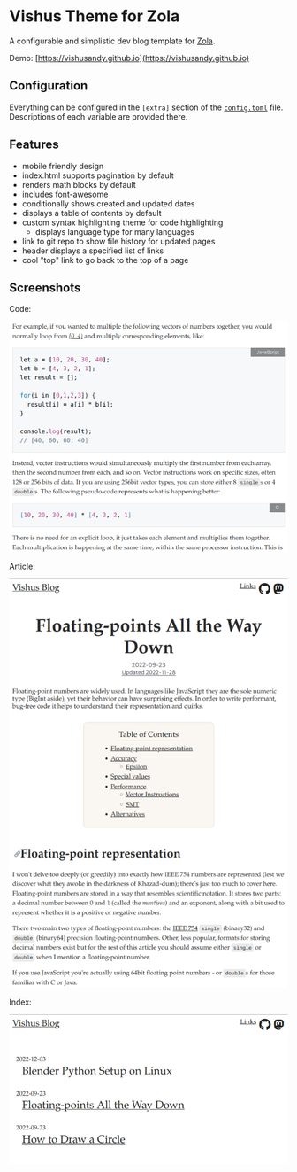 
# Vishus Theme for Zola

A configurable and simplistic dev blog template for [Zola](https://www.getzola.org/).

Demo: [https://vishusandy.github.io](https://vishusandy.github.io)

## Configuration

Everything can be configured in the `[extra]` section of the [`config.toml`](config.toml) file.  Descriptions of each variable are provided there.

## Features

- mobile friendly design
- index.html supports pagination by default
- renders math blocks by default
- includes font-awesome
- conditionally shows created and updated dates
- displays a table of contents by default
- custom syntax highlighting theme for code highlighting
    - displays language type for many languages
- link to git repo to show file history for updated pages
- header displays a specified list of links
- cool "top" link to go back to the top of a page

## Screenshots

Code:

![Screenshot of code snippets](code.png)


Article:

![Screenshot of an article](article.png)


Index:

![Screenshot of the main index](index.png)




